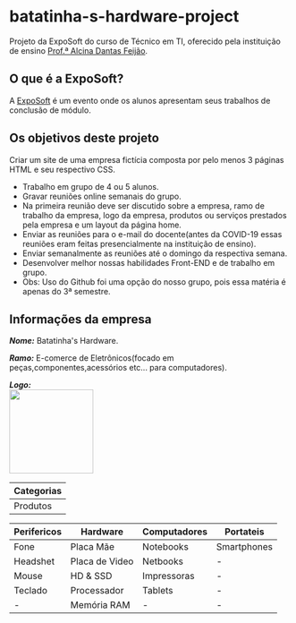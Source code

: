 # batatinha-s-hardware-project

Projeto da ExpoSoft do curso de Técnico em TI, oferecido pela instituição de ensino [Prof.ª Alcina Dantas Feijão](http://www.alcinadantas.com.br/ti).

## O que é a ExpoSoft?
A [ExpoSoft](http://www.alcinadantas.com.br/exposoft) é um evento onde os alunos apresentam seus trabalhos de conclusão de módulo.

## Os objetivos deste projeto 

Criar um site de uma empresa fictícia composta por pelo menos 3 páginas HTML e seu respectivo CSS.
- Trabalho em grupo de 4 ou 5 alunos.
- Gravar reuniões online semanais do grupo.
- Na primeira reunião deve ser discutido sobre a empresa, ramo de trabalho da empresa, logo da empresa, produtos ou serviços prestados pela empresa e um layout da página home.
- Enviar as reuniões para o e-mail do docente(antes da COVID-19 essas reuniões eram feitas presencialmente na instituição de ensino).
- Enviar semanalmente as reuniões até o domingo da respectiva semana.
- Desenvolver melhor nossas habilidades Front-END e de trabalho em grupo.
- Obs: Uso do Github foi uma opção do nosso grupo, pois essa matéria é apenas do 3ª semestre.

## Informações da empresa

***Nome:*** Batatinha's Hardware.

***Ramo:*** E-comerce de Eletrônicos(focado em peças,componentes,acessórios etc... para computadores).

***Logo:*** <br>
<img src="https://i.imgur.com/aixbW22.png" width="150px" height="150px">

|Categorias|
|-|
|Produtos|

|Perifericos|Hardware|Computadores|Portateis|
|-|-|-|-|
|Fone|Placa Mãe|Notebooks|Smartphones|
|Headshet|Placa de Video|Netbooks|-|
|Mouse|HD & SSD|Impressoras|-|
|Teclado|Processador|Tablets|-|
|-|Memória RAM|-|-|
